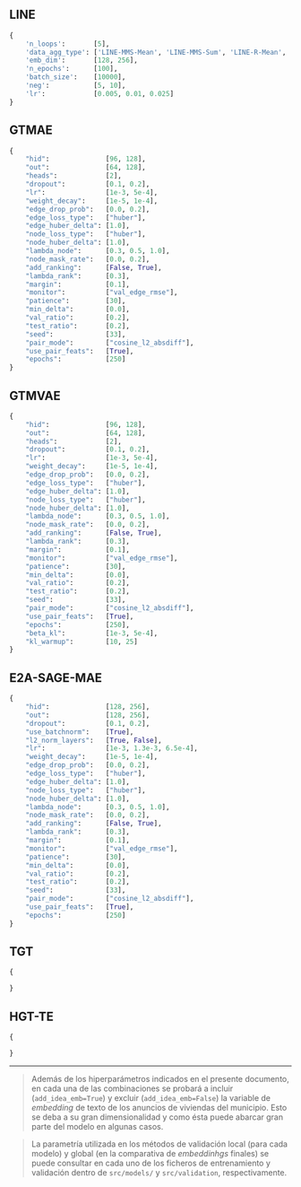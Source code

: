 
## LINE

```py
{
    'n_loops':       [5],
    'data_agg_type': ['LINE-MMS-Mean', 'LINE-MMS-Sum', 'LINE-R-Mean', 'LINE-R-Sum'],
    'emb_dim':       [128, 256],
    'n_epochs':      [100],
    'batch_size':    [10000],
    'neg':           [5, 10],
    'lr':            [0.005, 0.01, 0.025]
}
```

## GTMAE

```py
{
    "hid":              [96, 128],
    "out":              [64, 128],
    "heads":            [2],
    "dropout":          [0.1, 0.2],
    "lr":               [1e-3, 5e-4],
    "weight_decay":     [1e-5, 1e-4],
    "edge_drop_prob":   [0.0, 0.2],
    "edge_loss_type":   ["huber"],
    "edge_huber_delta": [1.0],
    "node_loss_type":   ["huber"],
    "node_huber_delta": [1.0],
    "lambda_node":      [0.3, 0.5, 1.0],
    "node_mask_rate":   [0.0, 0.2],
    "add_ranking":      [False, True],
    "lambda_rank":      [0.3],
    "margin":           [0.1],
    "monitor":          ["val_edge_rmse"],
    "patience":         [30],
    "min_delta":        [0.0],
    "val_ratio":        [0.2],
    "test_ratio":       [0.2],
    "seed":             [33],
    "pair_mode":        ["cosine_l2_absdiff"],
    "use_pair_feats":   [True],
    "epochs":           [250]
}
```

## GTMVAE

```py
{
    "hid":              [96, 128],
    "out":              [64, 128],
    "heads":            [2],
    "dropout":          [0.1, 0.2],
    "lr":               [1e-3, 5e-4],
    "weight_decay":     [1e-5, 1e-4],
    "edge_drop_prob":   [0.0, 0.2],
    "edge_loss_type":   ["huber"],
    "edge_huber_delta": [1.0],
    "node_loss_type":   ["huber"],
    "node_huber_delta": [1.0],
    "lambda_node":      [0.3, 0.5, 1.0],
    "node_mask_rate":   [0.0, 0.2],
    "add_ranking":      [False, True],
    "lambda_rank":      [0.3],
    "margin":           [0.1],
    "monitor":          ["val_edge_rmse"],
    "patience":         [30],
    "min_delta":        [0.0],
    "val_ratio":        [0.2],
    "test_ratio":       [0.2],
    "seed":             [33],
    "pair_mode":        ["cosine_l2_absdiff"],
    "use_pair_feats":   [True],
    "epochs":           [250],
    "beta_kl":          [1e-3, 5e-4],
    "kl_warmup":        [10, 25]
}
```

## E2A-SAGE-MAE

```py
{
    "hid":              [128, 256],
    "out":              [128, 256],
    "dropout":          [0.1, 0.2],
    "use_batchnorm":    [True],
    "l2_norm_layers":   [True, False],
    "lr":               [1e-3, 1.3e-3, 6.5e-4],
    "weight_decay":     [1e-5, 1e-4],
    "edge_drop_prob":   [0.0, 0.2],
    "edge_loss_type":   ["huber"],
    "edge_huber_delta": [1.0],
    "node_loss_type":   ["huber"],
    "node_huber_delta": [1.0],
    "lambda_node":      [0.3, 0.5, 1.0],
    "node_mask_rate":   [0.0, 0.2],
    "add_ranking":      [False, True],
    "lambda_rank":      [0.3],
    "margin":           [0.1],
    "monitor":          ["val_edge_rmse"],
    "patience":         [30],
    "min_delta":        [0.0],
    "val_ratio":        [0.2],
    "test_ratio":       [0.2],
    "seed":             [33],
    "pair_mode":        ["cosine_l2_absdiff"],
    "use_pair_feats":   [True],
    "epochs":           [250]
}
```

## TGT

```py
{

}
```

## HGT-TE

```py
{

}
```

---

> Además de los hiperparámetros indicados en el presente documento, en cada una de las combinaciones se probará a incluir (`add_idea_emb=True`) y excluir (`add_idea_emb=False`) la variable de _embedding_ de texto de los anuncios de viviendas del municipio. Esto se deba a su gran dimensionalidad y como ésta puede abarcar gran parte del modelo en algunas casos.

> La parametría utilizada en los métodos de validación local (para cada modelo) y global (en la comparativa de _embeddinhgs_ finales) se puede consultar en cada uno de los ficheros de entrenamiento y validación dentro de `src/models/` y `src/validation`, respectivamente.
